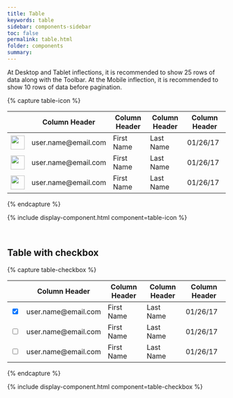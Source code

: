 ```yaml
---
title: Table
keywords: table
sidebar: components-sidebar
toc: false
permalink: table.html
folder: components
summary:
---
```


At Desktop and Tablet inflections, it is recommended to show 25 rows of data along with the Toolbar. At the Mobile inflection, it is recommended to show 10 rows of data before pagination.

{% capture table-icon %}
<table class="tn-table">
    <thead>
        <tr>
            <th></th>
            <th>Column Header</th>
            <th>Column Header</th>
            <th>Column Header</th>
            <th>Column Header</th>
        </tr>
    </thead>
    <tbody>
        <tr>
            <td><img src="http://api.adorable.io/avatars/50/rodney.artichoke@hybris.com.png" class="tn-has-border-radius-50percent" width="32" height="32"></td>
            <td><a class="tn-has-font-weight-semi">user.name@email.com</a></td>
            <td>First Name</td>
            <td>Last Name</td>
            <td>01/26/17</td>
        </tr>
        <tr>
            <td><img src="http://api.adorable.io/avatars/50/rodney.artichoke@hybris.com.png" class="tn-has-border-radius-50percent" width="32" height="32"></td>
            <td><a class="tn-has-font-weight-semi">user.name@email.com</a></td>
            <td>First Name</td>
            <td>Last Name</td>
            <td>01/26/17</td>
        </tr>
        <tr>
            <td><img src="http://api.adorable.io/avatars/50/rodney.artichoke@hybris.com.png" class="tn-has-border-radius-50percent" width="32" height="32"></td>
            <td><a class="tn-has-font-weight-semi">user.name@email.com</a></td>
            <td>First Name</td>
            <td>Last Name</td>
            <td>01/26/17</td>
        </tr>
    </tbody>
</table>
{% endcapture %}

{% include display-component.html component=table-icon %}

<br />

## Table with checkbox

{% capture table-checkbox %}
<table class="tn-table">
    <thead>
        <tr>
            <th></th>
            <th>Column Header</th>
            <th>Column Header</th>
            <th>Column Header</th>
            <th>Column Header</th>
        </tr>
    </thead>
    <tbody>
        <tr aria-selected="true">
            <td><input type="checkbox" checked></td>
            <td><a class="tn-has-font-weight-semi">user.name@email.com</a></td>
            <td>First Name</td>
            <td>Last Name</td>
            <td>01/26/17</td>
        </tr>
        <tr>
            <td><input type="checkbox"></td>
            <td><a class="tn-has-font-weight-semi">user.name@email.com</a></td>
            <td>First Name</td>
            <td>Last Name</td>
            <td>01/26/17</td>
        </tr>
        <tr>
            <td><input type="checkbox"></td>
            <td><a class="tn-has-font-weight-semi">user.name@email.com</a></td>
            <td>First Name</td>
            <td>Last Name</td>
            <td>01/26/17</td>
        </tr>
    </tbody>
</table>
{% endcapture %}

{% include display-component.html component=table-checkbox %}
